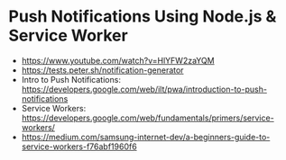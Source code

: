 # Push Notifications Using Node.js & Service Worker

* <https://www.youtube.com/watch?v=HlYFW2zaYQM>
* <https://tests.peter.sh/notification-generator>
* Intro to Push Notifications: <https://developers.google.com/web/ilt/pwa/introduction-to-push-notifications>
* Service Workers: <https://developers.google.com/web/fundamentals/primers/service-workers/>
* <https://medium.com/samsung-internet-dev/a-beginners-guide-to-service-workers-f76abf1960f6>
